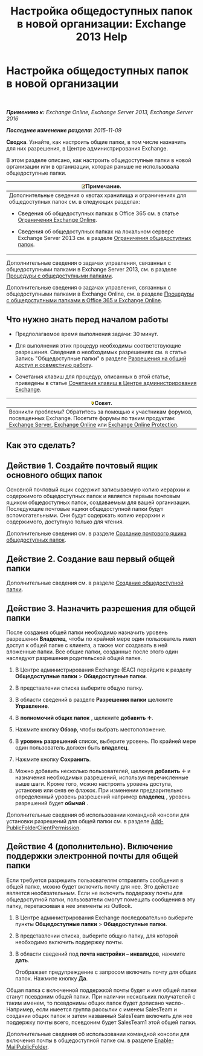 ﻿---
title: 'Настройка общедоступных папок в новой организации: Exchange 2013 Help'
TOCTitle: Настройка общедоступных папок в новой организации
ms:assetid: 7b419906-8977-47f0-8687-a87911b5ebec
ms:mtpsurl: https://technet.microsoft.com/ru-ru/library/JJ651147(v=EXCHG.150)
ms:contentKeyID: 50488491
ms.date: 04/30/2018
mtps_version: v=EXCHG.150
ms.translationtype: HT
---

# Настройка общедоступных папок в новой организации

 

_**Применимо к:** Exchange Online, Exchange Server 2013, Exchange Server 2016_

_**Последнее изменение раздела:** 2015-11-09_

**Сводка**. Узнайте, как настроить общие папки, в том числе назначить для них разрешения, в Центре администрирования Exchange.

В этом разделе описано, как настроить общедоступные папки в новой организации или в организации, которая раньше не использовала общедоступные папки.

<table>
<colgroup>
<col style="width: 100%" />
</colgroup>
<thead>
<tr class="header">
<th><img src="images/JJ126620.note(EXCHG.150).gif" title="Примечание" alt="Примечание" />Примечание.</th>
</tr>
</thead>
<tbody>
<tr class="odd">
<td>Дополнительные сведения о квотах хранилища и ограничениях для общедоступных папок см. в следующих разделах:
<ul>
<li><p>Сведения об общедоступных папках в Office 365 см. в статье <a href="https://go.microsoft.com/fwlink/?linkid=391188">Ограничения Exchange Online</a>.</p></li>
<li><p>Сведения об общедоступных папках на локальном сервере Exchange Server 2013 см. в разделе <a href="limits-for-public-folders-exchange-2013-help.md">Ограничения общедоступных папок</a>.</p></li>
</ul></td>
</tr>
</tbody>
</table>


Дополнительные сведения о задачах управления, связанных с общедоступными папками в Exchange Server 2013, см. в разделе [Процедуры с общедоступными папками](public-folder-procedures-exchange-2013-help.md).

Дополнительные сведения о задачах управления, связанных с общедоступными папками в Exchange Online, см. в разделе [Процедуры с общедоступными папками в Office 365 и Exchange Online](https://technet.microsoft.com/ru-ru/library/jj966272\(v=exchg.150\)).

## Что нужно знать перед началом работы

  - Предполагаемое время выполнения задачи: 30 минут.

  - Для выполнения этих процедур необходимы соответствующие разрешения. Сведения о необходимых разрешениях см. в статье Запись "Общедоступные папки" в разделе [Разрешения на общий доступ и совместную работу](sharing-and-collaboration-permissions-exchange-2013-help.md).

  - Сочетания клавиш для процедур, описанных в этой статье, приведены в статье [Сочетания клавиш в Центре администрирования Exchange](keyboard-shortcuts-in-the-exchange-admin-center-exchange-online-protection-help.md).

<table>
<thead>
<tr class="header">
<th><img src="images/Bb124558.tip(EXCHG.150).gif" title="Совет" alt="Совет" />Совет.</th>
</tr>
</thead>
<tbody>
<tr class="odd">
<td>Возникли проблемы? Обратитесь за помощью к участникам форумов, посвященных Exchange. Посетите форумы по таким продуктам: <a href="https://go.microsoft.com/fwlink/p/?linkid=60612">Exchange Server</a>, <a href="https://go.microsoft.com/fwlink/p/?linkid=267542">Exchange Online</a> или <a href="https://go.microsoft.com/fwlink/p/?linkid=285351">Exchange Online Protection</a>.</td>
</tr>
</tbody>
</table>


## Как это сделать?

## Действие 1. Создайте почтовый ящик основного общих папок

Основной почтовый ящик содержит записываемую копию иерархии и содержимого общедоступных папок и является первым почтовым ящиком общедоступных папок, создаваемым для вашей организации. Последующие почтовые ящики общедоступной папки будут вспомогательными. Они будут содержать копию иерархии и содержимого, доступную только для чтения.

Дополнительные сведения см. в разделе [Создание почтового ящика общедоступных папок](create-a-public-folder-mailbox-exchange-2013-help.md).

## Действие 2. Создание ваш первый общей папки

Дополнительные сведения см. в разделе [Создание общедоступной папки](create-a-public-folder-exchange-2013-help.md).

## Действие 3. Назначить разрешения для общей папки

После создания общей папки необходимо назначить уровень разрешения **Владелец**, чтобы по крайней мере один пользователь имел доступ к общей папке с клиента, а также мог создавать в ней вложенные папки. Все общие папки, созданные после этого один наследуют разрешения родительской общей папке.

1.  В Центре администрирования Exchange (EAC) перейдите к разделу **Общедоступные папки** \> **Общедоступные папки**.

2.  В представлении списка выберите общую папку.

3.  В области сведений в разделе **Разрешения папки** щелкните **Управление**.

4.  В **полномочий общих папок** , щелкните **добавить** ![Значок добавления](images/JJ218640.c1e75329-d6d7-4073-a27d-498590bbb558(EXCHG.150).gif "Значок добавления").

5.  Нажмите кнопку **Обзор**, чтобы выбрать местоположение.

6.  В **уровень разрешений** список, выберите уровень. По крайней мере один пользователь должен быть **владелец**.

7.  Нажмите кнопку **Сохранить**.

8.  Можно добавить несколько пользователей, щелкнув **добавить** ![Значок добавления](images/JJ218640.c1e75329-d6d7-4073-a27d-498590bbb558(EXCHG.150).gif "Значок добавления") и назначения необходимых разрешений, используя перечисленные выше шаги. Кроме того, можно настроить уровень доступа, установив или сняв ее флажок. При изменении предварительно определенный уровень разрешений например **владелец** , уровень разрешений будет **обычай** .

Дополнительные сведения об использовании командной консоли для установки разрешений для общей папки см. в разделе [Add-PublicFolderClientPermission](https://technet.microsoft.com/ru-ru/library/bb124743\(v=exchg.150\)).

## Действие 4 (дополнительно). Включение поддержки электронной почты для общей папки

Если требуется разрешить пользователям отправлять сообщения в общей папке, можно будет включить почту для нее. Это действие является необязательным. Если не включить поддержку почты для общедоступной папки, пользователи смогут помещать сообщения в эту папку, перетаскивая в нее элементы из Outlook.

1.  В Центре администрирования Exchange последовательно выберите пункты **Общедоступные папки** \> **Общедоступные папки**.

2.  В представлении списка, выберите общую папку, для которой необходимо включить поддержку почты.

3.  В области сведений под **почта настройки – инвалидов**, нажмите **дать**.
    
    Отображает предупреждение с запросом включить почту для общих папок. Нажмите кнопку **Да**.

Общая папка с включенной поддержкой почты будет и имя общей папки станут псевдоним общей папки. При наличии нескольких получателей с таким именем, то псевдонимы общих папок будет дописано число-. Например, если имеется группа рассылки с именем SalesTeam и создании общих папок и затем названный SalesTeam включить для нее поддержку почты всего, псевдоним будет SalesTeam1 этой общей папки.

Дополнительные сведения об использовании командной консоли для включения почты в общедоступной папке см. в разделе [Enable-MailPublicFolder](https://technet.microsoft.com/ru-ru/library/aa998824\(v=exchg.150\)).

